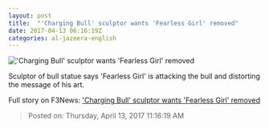 ```yaml
---
layout: post
title:  "'Charging Bull' sculptor wants 'Fearless Girl' removed"
date: 2017-04-13 06:16:19Z
categories: al-jazeera-english
---
```


!['Charging Bull' sculptor wants 'Fearless Girl' removed](http://www.aljazeera.com/mritems/Images/2017/4/13/e569849cd6d44d9bb9ba3bdf4933789c_18.jpg)

Sculptor of bull statue says 'Fearless Girl' is attacking the bull and distorting the message of his art.


Full story on F3News: ['Charging Bull' sculptor wants 'Fearless Girl' removed](http://www.f3nws.com/n/jBZGGB)

> Posted on: Thursday, April 13, 2017 11:16:19 AM
